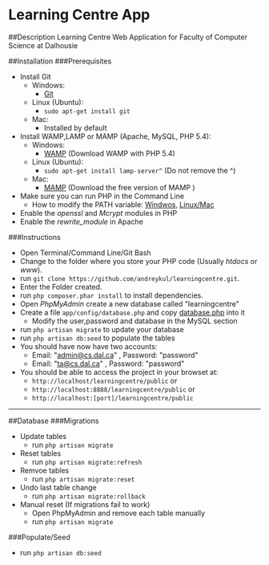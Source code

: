 Learning Centre App
==============

##Description
Learning Centre Web Application for Faculty of Computer Science at Dalhousie

##Installation
###Prerequisites

* Install Git
	* Windows:
		* [Git](http://git-scm.com/downloads)
	* Linux (Ubuntu):
		* `sudo apt-get install git`
	* Mac:
		* Installed by default
* Install WAMP,LAMP or MAMP (Apache, MySQL, PHP 5.4):
	* Windows:
		* [WAMP](http://www.wampserver.com/en) (Download WAMP with PHP 5.4)
	* Linux (Ubuntu):
		* `sudo apt-get install lamp-server^` (Do not remove the ^)
	* Mac:
		* [MAMP](http://www.mamp.info/en/index.html) (Download the free version of MAMP )
* Make sure you can run PHP in the Command Line 
	* How to modify the PATH variable: [Windwos](http://www.itechtalk.com/thread3595.html), [Linux/Mac](http://www.cyberciti.biz/faq/unix-linux-adding-path/)
* Enable the _openssl_ and _Mcrypt_ modules in PHP
* Enable the *rewrite_module* in Apache

###Instructions
* Open Terminal/Command Line/Git Bash
* Change to the folder where you store your PHP code (Usually _htdocs_ or _www_).
* run `git clone https://github.com/andreykul/learningcentre.git`.
* Enter the Folder created.
* run `php composer.phar install` to install dependencies. 
* Open _PhpMyAdmin_ create a new database called "learningcentre"
* Create a file `app/config/database.php` and copy [database.php](https://raw.github.com/laravel/laravel/master/app/config/database.php) into it
	* Modify the user,password and database in the MySQL section
* run `php artisan migrate` to update your database
* run `php artisan db:seed` to populate the tables
* You should have now have two accounts:
  * Email: "admin@cs.dal.ca" , Password: "password"
  * Email: "ta@cs.dal.ca" , Password: "password"
* You should be able to access the project in your browset at:
	* `http://localhost/learningcentre/public` or
	* `http://localhost:8888/learningcentre/public` or
	* `http://localhost:[port]/learningcentre/public`

---

##Database
###Migrations
* Update tables
	* run `php artisan migrate`
* Reset tables
	* run `php artisan migrate:refresh`
* Remvoe tables
	* run `php artisan migrate:reset`
* Undo last table change
	* run `php artisan migrate:rollback`
* Manual reset (If migrations fail to work)
	* Open PhpMyAdmin and remove each table manually
	* run `php artisan migrate`
	
###Populate/Seed
* run `php artisan db:seed`